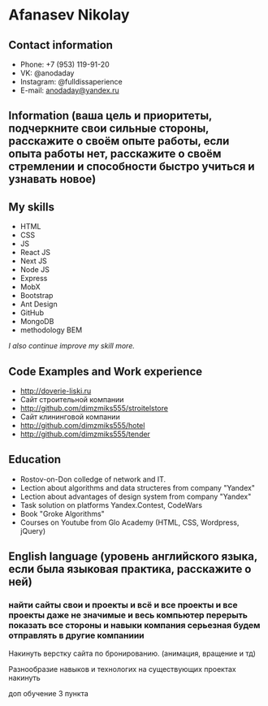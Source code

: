 # Afanasev Nikolay
## Contact information
* Phone: +7 (953) 119-91-20
* VK: @anodaday
* Instagram: @fulldissaperience
* E-mail: anodaday@yandex.ru
## Information (ваша цель и приоритеты, подчеркните свои сильные стороны, расскажите о своём опыте работы, если опыта работы нет, расскажите о своём стремлении и способности быстро учиться и узнавать новое)
## My skills

* HTML
* CSS
*	JS
*	React JS
*	Next JS
*	Node JS
*	Express
*	MobX
*	Bootstrap
*	Ant Design 
*	GitHub
*	MongoDB
*	methodology BEM 

_I also continue improve my skill more._

## Code Examples and Work experience

* http://doverie-liski.ru
* Сайт строительной компании
* http://github.com/dimzmiks555/stroitelstore
* Сайт клининговой компании 
* http://github.com/dimzmiks555/hotel
* http://github.com/dimzmiks555/tender

## Education

* Rostov-on-Don colledge of network and IT.
*	Lection about algorithms and data structeres from company "Yandex"
*	Lection about advantages of design system from company "Yandex"
*	Task solution on platforms Yandex.Contest,  CodeWars
*	Book "Groke Algorithms"
*	Courses on Youtube from Glo Academy (HTML, CSS, Wordpress, jQuery)


## English language (уровень английского языка, если была языковая практика, расскажите о ней)

### найти сайты свои и проекты и всё и все проекты и все проекты даже не значимые и весь компьютер перерыть показать все стороны и навыки компания серьезная будем отправлять в другие компаниии

Накинуть верстку сайта по бронированию. (анимация, вращение и тд)
 
 Разнообразие навыков и технологих на существующих проектах накинуть
 
доп обучение 3 пункта
